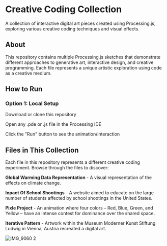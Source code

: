 # Creative Coding Collection
A collection of interactive digital art pieces created using Processing.js, exploring various creative coding techniques and visual effects.
## About
This repository contains multiple Processing.js sketches that demonstrate different approaches to generative art, interactive design, and creative programming. Each file represents a unique artistic exploration using code as a creative medium.

## How to Run
### Option 1: Local Setup
Download or clone this repository


Open any .pde or .js file in the Processing IDE


Click the "Run" button to see the animation/interaction

## Files in This Collection
Each file in this repository represents a different creative coding experiment. Browse through the files to discover:


**Global Warming Data Representation** - A visual representation of the effects on climate change.


**Inpact Of School Shootings** - A website aimed to educate on the large number of students affected by school shootings in the United States.


**Pixle Project** - An animation where four colors – Red, Blue, Green, and Yellow – have an intense contest for dominance over the shared space.


**Iterative Pattern** - Artwork within the Museum Moderner Kunst Stiftung Ludwig in Vienna, Austria recreated a digital art. 


![IMG_9060 2](https://github.com/user-attachments/assets/484589b3-989b-48b2-a311-0c106ef3cf14)




